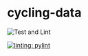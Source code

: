 # cycling-data

![Test and Lint](https://github.com/vincedbowen/cycling-data/actions/workflows/test_and_lint.yml/badge.svg)

[![linting: pylint](https://img.shields.io/badge/linting-pylint-yellowgreen)](https://github.com/pylint-dev/pylint)
